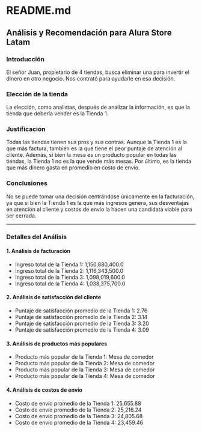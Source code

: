 # README.md

## Análisis y Recomendación para Alura Store Latam

### Introducción
El señor Juan, propietario de 4 tiendas, busca eliminar una para invertir el dinero en otro negocio. Nos contrató para ayudarle en esa decisión.

### Elección de la tienda
La elección, como analistas, después de analizar la información, es que la tienda que debería vender es la Tienda 1.

### Justificación
Todas las tiendas tienen sus pros y sus contras. Aunque la Tienda 1 es la que más factura, también es la que tiene el peor puntaje de atención al cliente. Además, si bien la mesa es un producto popular en todas las tiendas, la Tienda 1 no es la que vende más mesas. Por último, es la tienda que más dinero gasta en promedio en costo de envío.

### Conclusiones
No se puede tomar una decisión centrándose únicamente en la facturación, ya que si bien la Tienda 1 es la que más ingresos genera, sus desventajas en atención al cliente y costos de envío la hacen una candidata viable para ser cerrada.

---

### Detalles del Análisis

#### 1. Análisis de facturación
* Ingreso total de la Tienda 1: 1,150,880,400.0
* Ingreso total de la Tienda 2: 1,116,343,500.0
* Ingreso total de la Tienda 3: 1,098,019,600.0
* Ingreso total de la Tienda 4: 1,038,375,700.0

#### 2. Análisis de satisfacción del cliente
* Puntaje de satisfacción promedio de la Tienda 1: 2.76
* Puntaje de satisfacción promedio de la Tienda 2: 3.14
* Puntaje de satisfacción promedio de la Tienda 3: 3.20
* Puntaje de satisfacción promedio de la Tienda 4: 3.09

#### 3. Análisis de productos más populares
* Producto más popular de la Tienda 1: Mesa de comedor
* Producto más popular de la Tienda 2: Mesa de comedor
* Producto más popular de la Tienda 3: Mesa de comedor
* Producto más popular de la Tienda 4: Mesa de comedor

#### 4. Análisis de costos de envío
* Costo de envío promedio de la Tienda 1: 25,655.88
* Costo de envío promedio de la Tienda 2: 25,216.24
* Costo de envío promedio de la Tienda 3: 24,805.68
* Costo de envío promedio de la Tienda 4: 23,459.46
